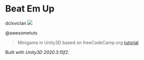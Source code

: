 # Beat Em Up
dclxviclan
![](https://github.com/vo6i/Beat-Em-Up/blob/main/InShot_20241224_120422332.gif) 

@awesometuts

> Minigame in Unity3D based on freeCodeCamp.org [tutorial](https://www.youtube.com/watch?v=gcF66q-UPCs)

Built with *Unity3D 2020.3.15f2*.
